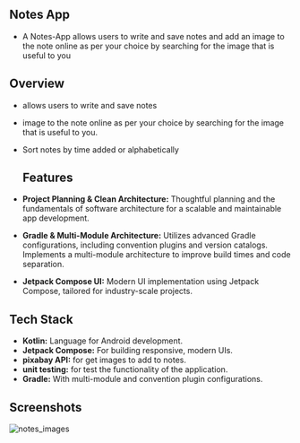 ##  **Notes App** ##
- A Notes-App allows users to write and save notes and add an image to the note online as per your choice by searching for the image that is useful to you
## Overview
-  allows users to write and save notes
- image to the note online as per your choice by searching for the image that is useful to you.
- Sort notes by time added or alphabetically

  ## Features
- **Project Planning & Clean Architecture:**
Thoughtful planning and the fundamentals of software architecture for a scalable and maintainable app development.
- **Gradle & Multi-Module Architecture:**
Utilizes advanced Gradle configurations, including convention plugins and version catalogs.
Implements a multi-module architecture to improve build times and code separation.
- **Jetpack Compose UI:**
Modern UI implementation using Jetpack Compose, tailored for industry-scale projects.

## Tech Stack

- **Kotlin:** Language for Android development.
- **Jetpack Compose:** For building responsive, modern UIs.
- **pixabay API:** for get images to add to notes.
- **unit testing:** for test the functionality of the application.
- **Gradle:** With multi-module and convention plugin configurations.

## Screenshots
![notes_images]( )
